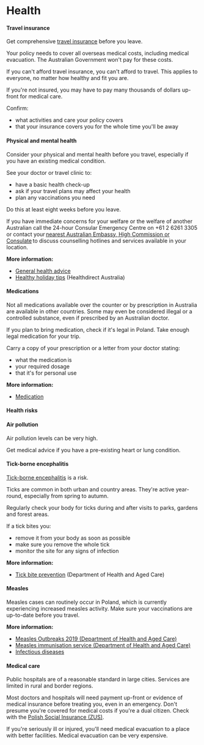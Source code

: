# Health

#### Travel insurance

Get comprehensive [travel insurance](/node/149) before you leave.

Your policy needs to cover all overseas medical costs, including medical evacuation. The Australian Government won't pay for these costs.

If you can't afford travel insurance, you can't afford to travel. This applies to everyone, no matter how healthy and fit you are.

If you're not insured, you may have to pay many thousands of dollars up-front for medical care.

Confirm:

* what activities and care your policy covers
* that your insurance covers you for the whole time you'll be away

#### Physical and mental health

Consider your physical and mental health before you travel, especially if you have an existing medical condition.

See your doctor or travel clinic to:

* have a basic health check-up
* ask if your travel plans may affect your health
* plan any vaccinations you need

Do this at least eight weeks before you leave.

If you have immediate concerns for your welfare or the welfare of another Australian call the 24-hour Consular Emergency Centre on +61 2 6261 3305 or contact your [nearest Australian Embassy, High Commission or Consulate](https://www.dfat.gov.au/about-us/our-locations/missions/our-embassies-and-consulates-overseas) to discuss counselling hotlines and services available in your location.

**More information:**

* [General health advice](/before-you-go/health "Taking care of your health")
* [Healthy holiday tips](https://www.healthdirect.gov.au/healthy-holiday-tips-infographic) (Healthdirect Australia)

#### Medications

Not all medications available over the counter or by prescription in Australia are available in other countries. Some may even be considered illegal or a controlled substance, even if prescribed by an Australian doctor.

If you plan to bring medication, check if it's legal in Poland. Take enough legal medication for your trip.

Carry a copy of your prescription or a letter from your doctor stating:

* what the medication is
* your required dosage
* that it's for personal use

**More information:**

* [Medication](/before-you-go/health/medications "Medication and medical equipment")

#### Health risks

#### Air pollution

Air pollution levels can be very high.

Get medical advice if you have a pre-existing heart or lung condition.

#### Tick-borne encephalitis

[Tick-borne encephalitis](https://www.who.int/immunization/diseases/tick_encephalitis/en/) is a risk.

Ticks are common in both urban and country areas. They're active year-round, especially from spring to autumn.

Regularly check your body for ticks during and after visits to parks, gardens and forest areas.

If a tick bites you:

* remove it from your body as soon as possible
* make sure you remove the whole tick
* monitor the site for any signs of infection

**More information:**

* [Tick bite prevention](https://www.health.gov.au/internet/main/publishing.nsf/Content/ohp-tick-bite-prevention.htm) (Department of Health and Aged Care)

#### Measles

Measles cases can routinely occur in Poland, which is currently experiencing increased measles activity. Make sure your vaccinations are up-to-date before you travel.

**More information:**

* [Measles Outbreaks 2019 (Department of Health and Aged Care)](https://www1.health.gov.au/internet/main/publishing.nsf/Content/ohp-measles-outbreaks-2019.htm)
* [Measles immunisation service (Department of Health and Aged Care)](https://www.health.gov.au/health-topics/immunisation/immunisation-services/measles-immunisation-service)
* [Infectious diseases](/before-you-go/health/diseases "Infectious diseases")

#### Medical care

Public hospitals are of a reasonable standard in large cities. Services are limited in rural and border regions.

Most doctors and hospitals will need payment up-front or evidence of medical insurance before treating you, even in an emergency. Don't presume you're covered for medical costs if you're a dual citizen. Check with the [Polish Social Insurance (ZUS)](http://www.zus.pl/).

If you're seriously ill or injured, you'll need medical evacuation to a place with better facilities. Medical evacuation can be very expensive.